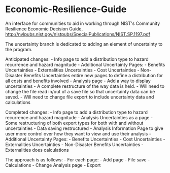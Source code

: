 # Economic-Resilience-Guide
An interface for communities to aid in working through NIST's Community Resilience Economic Decision Guide, http://nvlpubs.nist.gov/nistpubs/SpecialPublications/NIST.SP.1197.pdf

The uncertainty branch is dedicated to adding an element of uncertainty to the program.

Anticipated changes:
    - Info page
        to add a distribution type to hazard recurrence and hazard magnitude
    - Additional Uncertainty Pages:
        - Benefits Uncertainties
        - Externalities Uncertainties
        - Cost Uncertainties
        - Non-Disaster Benefits Uncertainties
        entire new pages to define a distribution for all costs and benefits involved
    - Analysis page
        - Add a way to display uncertainties
    - A complete restructure of the way data is held.
        - Will need to change the file read in/out of a save file so that uncertainty data can be saved.
        - Will need to change file export to include uncertainty data and calculations

Completed changes:
    - Info page
        to add a distribution type to hazard recurrence and hazard magnitude
    - Analysis Uncertainties as a page
    - Some restructuring of both export types for both with and without uncertainties
    - Data saving restructured
    - Analysis Information Page to give user more control over how they want to view and use their analysis
    - Additional Uncertainty Pages:
        - Benefits Uncertainties
        - Cost Uncertainties
        - Externalities Uncertainties
        - Non-Disaster Benefits Uncertainties
    - Externalities does calculations

The approach is as follows:
    - For each page:
        - Add page
        - File save
        - Calculations
        - Change Analysis page
        - Export
